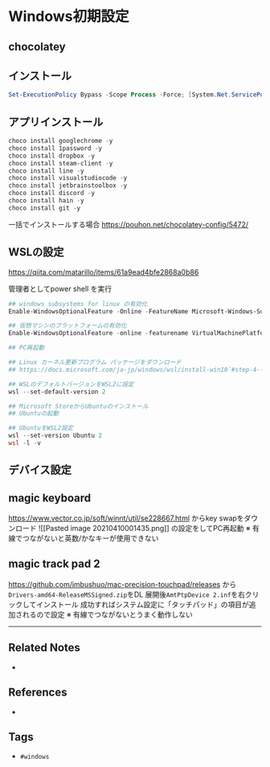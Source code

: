 # Windows初期設定
## chocolatey
## インストール
```powershell
Set-ExecutionPolicy Bypass -Scope Process -Force; [System.Net.ServicePointManager]::SecurityProtocol = [System.Net.ServicePointManager]::SecurityProtocol -bor 3072; iex ((New-Object System.Net.WebClient).DownloadString('https://chocolatey.org/install.ps1'))
```
## アプリインストール
```powershell
choco install googlechrome -y
choco install 1password -y
choco install dropbox -y
choco install steam-client -y
choco install line -y
choco install visualstudiocode -y
choco install jetbrainstoolbox -y
choco install discord -y
choco install hain -y
choco install git -y
```

一括でインストールする場合
https://pouhon.net/chocolatey-config/5472/

## WSLの設定
https://qiita.com/matarillo/items/61a9ead4bfe2868a0b86

管理者としてpower shell を実行
```powershell
## windows subsystems for linux の有効化
Enable-WindowsOptionalFeature -Online -FeatureName Microsoft-Windows-Subsystem-Linux

## 仮想マシンのプラットフォームの有効化
Enable-WindowsOptionalFeature -online -featurename VirtualMachinePlatform

## PC再起動

## Linux カーネル更新プログラム パッケージをダウンロード
## https://docs.microsoft.com/ja-jp/windows/wsl/install-win10`#step-4---download-the-linux-kernel-update-package`

## WSLのデフォルトバージョンをWSL2に設定
wsl --set-default-version 2

## Microsoft StoreからUbuntuのインストール
## Ubuntuの起動 

## UbuntuをWSL2設定
wsl --set-version Ubuntu 2
wsl -l -v
```


## デバイス設定

## magic keyboard
https://www.vector.co.jp/soft/winnt/util/se228667.html
からkey swapをダウンロード
![[Pasted image 20210410001435.png]]
の設定をしてPC再起動
※ 有線でつながないと英数/かなキーが使用できない

## magic track pad 2
https://github.com/imbushuo/mac-precision-touchpad/releases
から`Drivers-amd64-ReleaseMSSigned.zip`をDL
展開後`AmtPtpDevice 2.inf`を右クリックしてインストール
成功すればシステム設定に「タッチパッド」の項目が追加されるので設定
※ 有線でつながないとうまく動作しない

---
## Related Notes
- 

## References
- 

## Tags
- `#windows` 